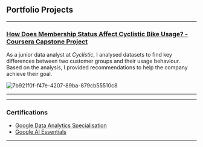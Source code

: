 ## Portfolio Projects

---

### [How Does Membership Status Affect Cyclistic Bike Usage? - Coursera Capstone Project](/cyclistic_bike_usage)

As a junior data analyst at _Cyclistic_, I analysed datasets to find key differences between two customer groups and their usage behaviour. Based on the analysis, I provided recommendations to help the company achieve their goal.

![7b921f0f-f47e-4207-89ba-879cb55510c8](https://github.com/user-attachments/assets/cbf48691-cd86-401d-8419-1f101b46091a)

---
---

### Certifications

- [Google Data Analytics Specialisation](https://coursera.org/share/f4bd61035689a0b3ce9130d5ad94bb85)
- [Google AI Essentials](https://coursera.org/share/20d2cf89a545b24721052a056f61ac4d)
  
---
